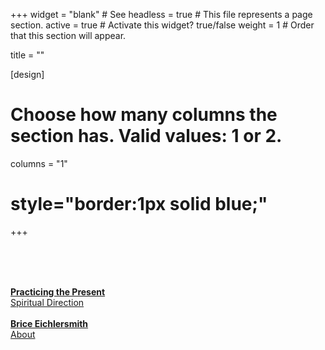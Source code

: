 +++
widget = "blank"  # See 
headless = true  # This file represents a page section.
active = true  # Activate this widget? true/false
weight = 1  # Order that this section will appear.

title = ""

[design]
  # Choose how many columns the section has. Valid values: 1 or 2.
  columns = "1"
  
# style="border:1px solid blue;"
+++

<br><br><br> 

<div class="row featurette">
  <div class="col-12 col-sm-5" >
<!-- left button --> 
<a href="spiritualdirection/"  class="hero-cta-alt myebtn" style="width:100%;"> 
<b> Practicing the Present </b> <br>
  Spiritual Direction </a>
<!-- end left button --> 
  </div>

  <div class="col-12 col-sm-2">
<br> 
  </div>
 
  <div class="col-12 col-sm-5" >
  <!-- right button --> 
<a href="aboutbrice/"  class="hero-cta-alt myebtn" style="width:100%;"> 
<b> Brice Eichlersmith </b> <br>
About
</a> <!-- end right button --> 
  </div>
</div>

<br><br><br>



